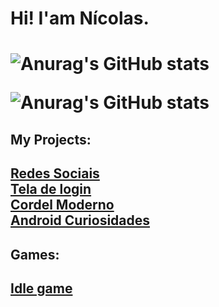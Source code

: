<h1>Hi! I'am Nícolas.<h1>

![Anurag's GitHub stats](https://github-readme-stats.vercel.app/api?username=nogc1)

![Anurag's GitHub stats](https://github-readme-stats.vercel.app/api?username=nogc1&show_icons=true&theme=synthwave)

<h2>My Projects:<h2>

<a href="https://nogc1.github.io/Projeto-Social/">Redes Sociais</a> <br>
<a href="https://nogc1.github.io/projeto-login/">Tela de login</a> <br>
<a href="https://nogc1.github.io/projeto-cordel/">Cordel Moderno</a> <br>
<a href="https://nogc1.github.io/projeto-android/">Android Curiosidades</a> 

<h2>Games:<h2>

<a href="https://nogc1.github.io/mini-jogo-idle/" target="_blank" rel="noopener noreferrer">Idle game</a>
